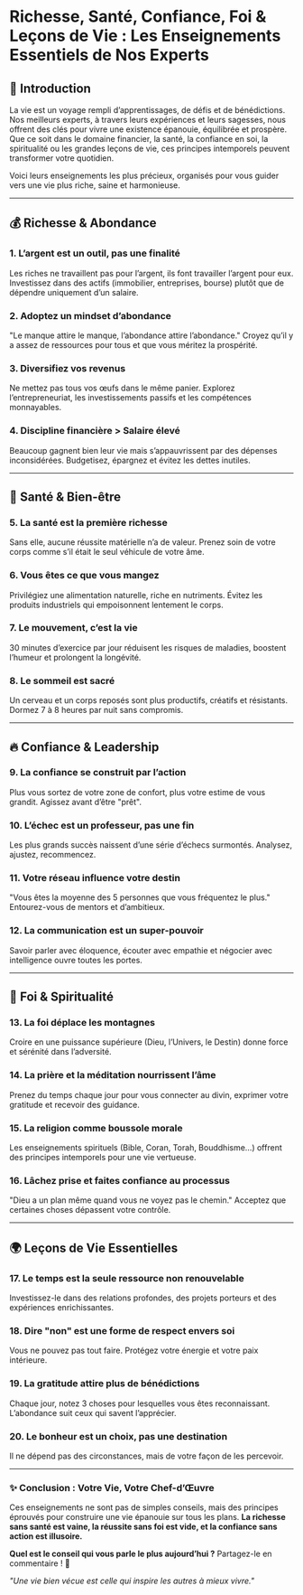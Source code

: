 # **Richesse, Santé, Confiance, Foi & Leçons de Vie : Les Enseignements Essentiels de Nos Experts**  

## **🌟 Introduction**  
La vie est un voyage rempli d’apprentissages, de défis et de bénédictions. Nos meilleurs experts, à travers leurs expériences et leurs sagesses, nous offrent des clés pour vivre une existence épanouie, équilibrée et prospère. Que ce soit dans le domaine financier, la santé, la confiance en soi, la spiritualité ou les grandes leçons de vie, ces principes intemporels peuvent transformer votre quotidien.  

Voici leurs enseignements les plus précieux, organisés pour vous guider vers une vie plus riche, saine et harmonieuse.  

---  

## **💰 Richesse & Abondance**  
### **1. L’argent est un outil, pas une finalité**  
Les riches ne travaillent pas pour l’argent, ils font travailler l’argent pour eux. Investissez dans des actifs (immobilier, entreprises, bourse) plutôt que de dépendre uniquement d’un salaire.  

### **2. Adoptez un mindset d’abondance**  
"Le manque attire le manque, l’abondance attire l’abondance." Croyez qu’il y a assez de ressources pour tous et que vous méritez la prospérité.  

### **3. Diversifiez vos revenus**  
Ne mettez pas tous vos œufs dans le même panier. Explorez l’entrepreneuriat, les investissements passifs et les compétences monnayables.  

### **4. Discipline financière > Salaire élevé**  
Beaucoup gagnent bien leur vie mais s’appauvrissent par des dépenses inconsidérées. Budgetisez, épargnez et évitez les dettes inutiles.  

---  

## **💪 Santé & Bien-être**  
### **5. La santé est la première richesse**  
Sans elle, aucune réussite matérielle n’a de valeur. Prenez soin de votre corps comme s’il était le seul véhicule de votre âme.  

### **6. Vous êtes ce que vous mangez**  
Privilégiez une alimentation naturelle, riche en nutriments. Évitez les produits industriels qui empoisonnent lentement le corps.  

### **7. Le mouvement, c’est la vie**  
30 minutes d’exercice par jour réduisent les risques de maladies, boostent l’humeur et prolongent la longévité.  

### **8. Le sommeil est sacré**  
Un cerveau et un corps reposés sont plus productifs, créatifs et résistants. Dormez 7 à 8 heures par nuit sans compromis.  

---  

## **🔥 Confiance & Leadership**  
### **9. La confiance se construit par l’action**  
Plus vous sortez de votre zone de confort, plus votre estime de vous grandit. Agissez avant d’être "prêt".  

### **10. L’échec est un professeur, pas une fin**  
Les plus grands succès naissent d’une série d’échecs surmontés. Analysez, ajustez, recommencez.  

### **11. Votre réseau influence votre destin**  
"Vous êtes la moyenne des 5 personnes que vous fréquentez le plus." Entourez-vous de mentors et d’ambitieux.  

### **12. La communication est un super-pouvoir**  
Savoir parler avec éloquence, écouter avec empathie et négocier avec intelligence ouvre toutes les portes.  

---  

## **🙏 Foi & Spiritualité**  
### **13. La foi déplace les montagnes**  
Croire en une puissance supérieure (Dieu, l’Univers, le Destin) donne force et sérénité dans l’adversité.  

### **14. La prière et la méditation nourrissent l’âme**  
Prenez du temps chaque jour pour vous connecter au divin, exprimer votre gratitude et recevoir des guidance.  

### **15. La religion comme boussole morale**  
Les enseignements spirituels (Bible, Coran, Torah, Bouddhisme…) offrent des principes intemporels pour une vie vertueuse.  

### **16. Lâchez prise et faites confiance au processus**  
"Dieu a un plan même quand vous ne voyez pas le chemin." Acceptez que certaines choses dépassent votre contrôle.  

---  

## **🌍 Leçons de Vie Essentielles**  
### **17. Le temps est la seule ressource non renouvelable**  
Investissez-le dans des relations profondes, des projets porteurs et des expériences enrichissantes.  

### **18. Dire "non" est une forme de respect envers soi**  
Vous ne pouvez pas tout faire. Protégez votre énergie et votre paix intérieure.  

### **19. La gratitude attire plus de bénédictions**  
Chaque jour, notez 3 choses pour lesquelles vous êtes reconnaissant. L’abondance suit ceux qui savent l’apprécier.  

### **20. Le bonheur est un choix, pas une destination**  
Il ne dépend pas des circonstances, mais de votre façon de les percevoir.  

---  

### **✨ Conclusion : Votre Vie, Votre Chef-d’Œuvre**  
Ces enseignements ne sont pas de simples conseils, mais des principes éprouvés pour construire une vie épanouie sur tous les plans. **La richesse sans santé est vaine, la réussite sans foi est vide, et la confiance sans action est illusoire.**  

**Quel est le conseil qui vous parle le plus aujourd’hui ?** Partagez-le en commentaire ! 🚀  

*"Une vie bien vécue est celle qui inspire les autres à mieux vivre."*
